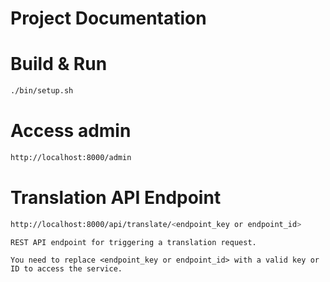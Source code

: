 # Project Documentation

# Build & Run
```sh
./bin/setup.sh
```

# Access admin
```sh
http://localhost:8000/admin
```

# Translation API Endpoint
```sh
http://localhost:8000/api/translate/<endpoint_key or endpoint_id>
```

```
REST API endpoint for triggering a translation request.

You need to replace <endpoint_key or endpoint_id> with a valid key or ID to access the service.
```

